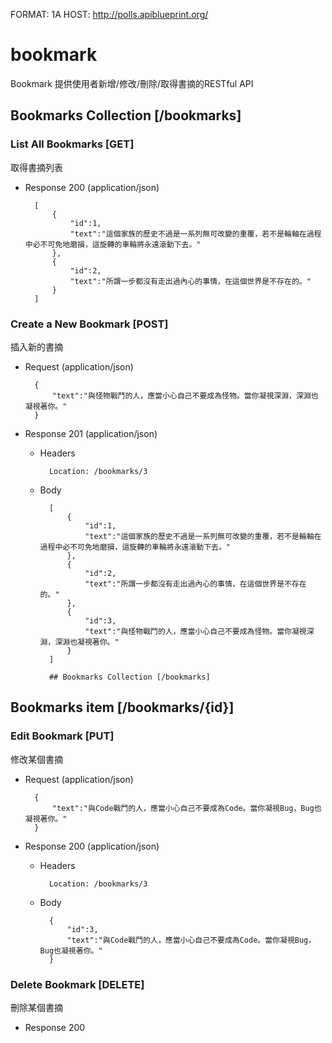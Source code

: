 FORMAT: 1A
HOST: http://polls.apiblueprint.org/

# bookmark

Bookmark 提供使用者新增/修改/刪除/取得書摘的RESTful API

## Bookmarks Collection [/bookmarks]

### List All Bookmarks [GET]

取得書摘列表

+ Response 200 (application/json)

        [
            {
                "id":1,
                "text":"這個家族的歷史不過是一系列無可改變的重覆，若不是輪軸在過程中必不可免地磨損，這旋轉的車輪將永遠滾動下去。"
            },
            {
                "id":2,
                "text":"所謂一步都沒有走出過內心的事情，在這個世界是不存在的。"
            }
        ]

### Create a New Bookmark [POST]

插入新的書摘

+ Request (application/json)

        {
            "text":"與怪物戰鬥的人，應當小心自己不要成為怪物。當你凝視深淵，深淵也凝視著你。"
        }

+ Response 201 (application/json)

    + Headers

            Location: /bookmarks/3

    + Body

            [
                {
                    "id":1,
                    "text":"這個家族的歷史不過是一系列無可改變的重覆，若不是輪軸在過程中必不可免地磨損，這旋轉的車輪將永遠滾動下去。"
                },
                {
                    "id":2,
                    "text":"所謂一步都沒有走出過內心的事情，在這個世界是不存在的。"
                },
                {
                    "id":3,
                    "text":"與怪物戰鬥的人，應當小心自己不要成為怪物。當你凝視深淵，深淵也凝視著你。"    
                }
            ]
            
            ## Bookmarks Collection [/bookmarks]

## Bookmarks item [/bookmarks/{id}]

### Edit Bookmark [PUT]

修改某個書摘

+ Request (application/json)

        {
            "text":"與Code戰鬥的人，應當小心自己不要成為Code。當你凝視Bug，Bug也凝視著你。"
        }

+ Response 200 (application/json)

    + Headers

            Location: /bookmarks/3

    + Body

            
            {
                "id":3,
                "text":"與Code戰鬥的人，應當小心自己不要成為Code。當你凝視Bug，Bug也凝視著你。"
            }
            
### Delete Bookmark [DELETE]

刪除某個書摘

+ Response 200
